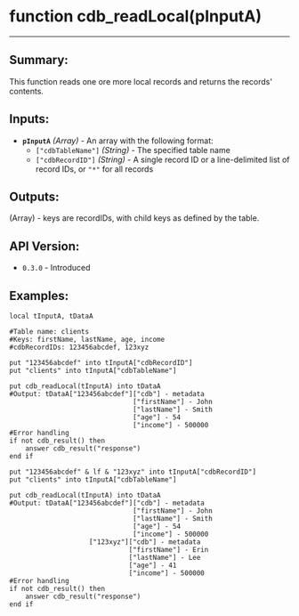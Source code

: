 # function cdb_readLocal(pInputA)
---
## Summary:
This function reads one ore more local records and returns the records' contents.

## Inputs:
* **`pInputA`** *(Array)* - An array with the following format:
    * `["cdbTableName"]` *(String)* - The specified table name
    * `["cdbRecordID"]` *(String)* - A single record ID or a line-delimited list of record IDs, or `"*"` for all records

## Outputs:
(Array) - keys are recordIDs, with child keys as defined by the table.

## API Version:
* `0.3.0` - Introduced

## Examples:
```
local tInputA, tDataA

#Table name: clients
#Keys: firstName, lastName, age, income
#cdbRecordIDs: 123456abcdef, 123xyz

put "123456abcdef" into tInputA["cdbRecordID"]
put "clients" into tInputA["cdbTableName"]

put cdb_readLocal(tInputA) into tDataA
#Output: tDataA["123456abcdef"]["cdb"] - metadata
							   ["firstName"] - John
							   ["lastName"] - Smith
							   ["age"] - 54
							   ["income"] - 500000
#Error handling
if not cdb_result() then
	answer cdb_result("response")
end if

put "123456abcdef" & lf & "123xyz" into tInputA["cdbRecordID"]
put "clients" into tInputA["cdbTableName"]

put cdb_readLocal(tInputA) into tDataA
#Output: tDataA["123456abcdef"]["cdb"] - metadata
							   ["firstName"] - John
							   ["lastName"] - Smith
							   ["age"] - 54
							   ["income"] - 500000
			        ["123xyz"]["cdb"] - metadata
							  ["firstName"] - Erin
							  ["lastName"] - Lee
							  ["age"] - 41
							  ["income"] - 500000
#Error handling
if not cdb_result() then
	answer cdb_result("response")
end if

```